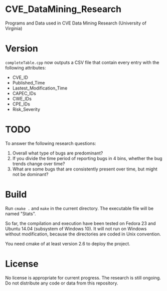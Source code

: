 # CVE_DataMining_Research
Programs and Data used in CVE Data Mining Research (University of Virginia)

# Version

`completeTable.cpp` now outputs a CSV file that contain every entry with the following attributes:

- CVE_ID
- Published_Time
- Lastest_Modification_Time
- CAPEC_IDs
- CWE_IDs
- CPE_IDs
- Risk_Severity

# TODO

To answer the following research questions:

1. Overall what type of bugs are predominant?
2. If you divide the time period of reporting bugs in 4 bins, whether the bug trends change over time?
3. What are some bugs that are consistently present over time, but might not be dominant?


# Build

Run `cmake .` and `make` in the current directory. The executable file will be named "Stats".

So far, the compilation and execution have been tested on Fedora 23 and Ubuntu 14.04 (subsystem of Windows 10).
It will not run on Windows without modification, because the directories are coded in Unix convention.  

You need cmake of at least version 2.6 to deploy the project. 

# License 

No license is appropriate for current progress. The research is still ongoing. Do not distribute any code or data from this repository.